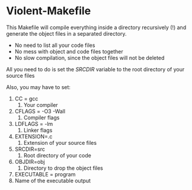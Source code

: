 # Violent-Makefile
This Makefile will compile everything inside a directory recursively (!) and generate the object files in a separated directory.

* No need to list all your code files
* No mess with object and code files together
* No slow compilation, since the object files will not be deleted

All you need to do is set the *SRCDIR* variable to the root directory of your source files

Also, you may have to set:

1. CC = gcc
   1. Your compiler
2. CFLAGS = -O3 -Wall
   1. Compiler flags
3. LDFLAGS = -lm
   1. Linker flags
4. EXTENSION=.c
   1. Extension of your source files
5. SRCDIR=src
   1. Root directory of your code
6. OBJDIR=obj
   1. Directory to drop the object files
10. EXECUTABLE = program
   1. Name of the executable output
